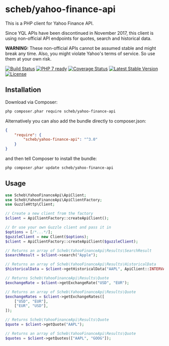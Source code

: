 scheb/yahoo-finance-api
=======================

This is a PHP client for Yahoo Finance API.

Since YQL APIs have been discontinued in November 2017, this client is using non-official API endpoints for quotes, search and historical data.

**WARNING:** These non-official APIs cannot be assumed stable and might break any time. Also, you might violate Yahoo's terms of service. So use them at your own risk.

[![Build Status](https://travis-ci.org/scheb/yahoo-finance-api.svg?branch=master)](https://travis-ci.org/scheb/yahoo-finance-api)
[![PHP 7 ready](http://php7ready.timesplinter.ch/scheb/yahoo-finance-api/badge.svg)](https://travis-ci.org/scheb/yahoo-finance-api)
[![Coverage Status](https://coveralls.io/repos/scheb/yahoo-finance-api/badge.svg?branch=master&service=github)](https://coveralls.io/github/scheb/yahoo-finance-api?branch=master)
[![Latest Stable Version](https://poser.pugx.org/scheb/yahoo-finance-api/v/stable.svg)](https://packagist.org/packages/scheb/yahoo-finance-api)
[![License](https://poser.pugx.org/scheb/yahoo-finance-api/license.svg)](https://packagist.org/packages/scheb/yahoo-finance-api)

## Installation

Download via Composer:

```bash
php composer.phar require scheb/yahoo-finance-api
```

Alternatively you can also add the bundle directly to composer.json:

```json
{
    "require": {
        "scheb/yahoo-finance-api": "^3.0"
    }
}
```

and then tell Composer to install the bundle:

```bash
php composer.phar update scheb/yahoo-finance-api
```

## Usage

```php
use Scheb\YahooFinanceApi\ApiClient;
use Scheb\YahooFinanceApi\ApiClientFactory;
use GuzzleHttp\Client;

// Create a new client from the factory
$client = ApiClientFactory::createApiClient();

// Or use your own Guzzle client and pass it in
$options = [/*...*/];
$guzzleClient = new Client($options);
$client = ApiClientFactory::createApiClient($guzzleClient);

// Returns an array of Scheb\YahooFinanceApi\Results\SearchResult
$searchResult = $client->search("Apple");

// Returns an array of Scheb\YahooFinanceApi\Results\HistoricalData
$historicalData = $client->getHistoricalData("AAPL", ApiClient::INTERVAL_1_DAY, new \DateTime("-14 days"), new \DateTime("today"));

// Returns Scheb\YahooFinanceApi\Results\Quote
$exchangeRate = $client->getExchangeRate("USD", "EUR");

// Returns an array of Scheb\YahooFinanceApi\Results\Quote
$exchangeRates = $client->getExchangeRates([
    ["USD", "EUR"],
    ["EUR", "USD"],
]);

// Returns Scheb\YahooFinanceApi\Results\Quote
$quote = $client->getQuote("AAPL");

// Returns an array of Scheb\YahooFinanceApi\Results\Quote
$quotes = $client->getQuotes(["AAPL", "GOOG"]);
```
